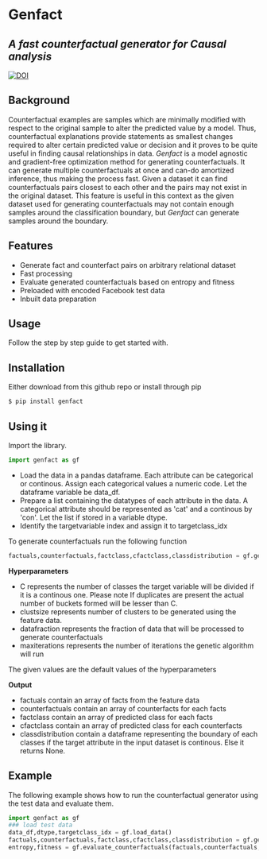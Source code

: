 # Genfact
## _A fast counterfactual generator for Causal analysis_

[![DOI](https://zenodo.org/badge/368590702.svg)](https://zenodo.org/badge/latestdoi/368590702)


## Background
Counterfactual examples are samples which are minimally modified with respect to the original sample to alter the predicted value by a model. Thus, counterfactual explanations provide statements as smallest changes required to alter certain predicted value or decision and it proves to be quite useful in finding causal relationships in data. _Genfact_ is a model agnostic and gradient-free optimization method for generating counterfactuals. It can generate multiple counterfactuals at once and can-do amortized inference, thus making the process fast. Given a dataset it can find counterfactuals pairs closest to each other and the pairs may not exist in the original dataset. This feature is useful in this context as the given dataset used for generating counterfactuals may not contain enough samples around the classification boundary, but _Genfact_ can generate samples around the boundary.

## Features

- Generate fact and counterfact pairs on arbitrary relational dataset
- Fast processing
- Evaluate generated counterfactuals based on entropy and fitness
- Preloaded with encoded Facebook test data 
- Inbuilt data preparation

## Usage
Follow the step by step guide to get started with.

## Installation
Either download from this github repo or install through pip
```sh
$ pip install genfact
```
## Using it
Import the library.
```Python
import genfact as gf
```
- Load the data in a pandas dataframe. Each attribute can be categorical or continous. Assign each categorical values a numeric code. Let the dataframe variable be data_df.
- Prepare a list containing the datatypes of each attribute in the data. A categorical attribute should be represented as 'cat' and a continous by 'con'. Let the list if stored in a variable dtype.
- Identify the targetvariable index and assign it to targetclass_idx

To generate counterfactuals run the following function
```Python
factuals,counterfactuals,factclass,cfactclass,classdistribution = gf.generate_counterfactuals(data_df,dtype,targetclass_idx, C=15, clustsize = 20, datafraction = 0.4, maxiterations = 10)
```
**Hyperparameters**
- C represents the number of classes the target variable will be divided if it is a continous one. Please note If duplicates are present the actual number of buckets formed will be lesser than C.
- clustsize represents number of clusters to be generated using the feature data.
- datafraction represents the fraction of data that will be processed to generate counterfactuals
- maxiterations represents the number of iterations the genetic algorithm will run

The given values are the default values of the hyperparameters

**Output**
- factuals contain an array of facts from the feature data
- counterfactuals contain an array of counterfacts for each facts
- factclass contain an array of predicted class for each facts
- cfactclass contain an array of predicted class for each counterfacts
- classdistribution contain a dataframe representing the boundary of each classes if the target attribute in the input dataset is continous. Else it returns None.

## Example
The following example shows how to run the counterfactual generator using the test data and evaluate them.

```Python
import genfact as gf
### load test data
data_df,dtype,targetclass_idx = gf.load_data()
factuals,counterfactuals,factclass,cfactclass,classdistribution = gf.generate_counterfactuals(data_df,dtype,targetclass_idx)
entropy,fitness = gf.evaluate_counterfactuals(factuals,counterfactuals,factclass,cfactclass)
```
